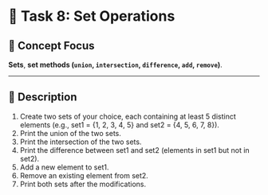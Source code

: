 # 🎯 Task 8: Set Operations 

## 🧠 Concept Focus

**Sets**, **set methods (```union```, ```intersection```, ```difference```, ```add```, ```remove```)**.

---

## 📄 Description

1.	Create two sets of your choice, each containing at least 5 distinct elements (e.g., set1 = {1, 2, 3, 4, 5} and set2 = {4, 5, 6, 7, 8}).
2.	Print the union of the two sets.
3.	Print the intersection of the two sets.
4.	Print the difference between set1 and set2 (elements in set1 but not in set2).
5.	Add a new element to set1.
6.	Remove an existing element from set2.
7.	Print both sets after the modifications.

